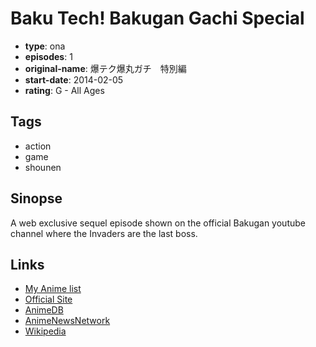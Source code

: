 # Baku Tech! Bakugan Gachi Special

-   **type**: ona
-   **episodes**: 1
-   **original-name**: 爆テク爆丸ガチ　特別編
-   **start-date**: 2014-02-05
-   **rating**: G - All Ages

## Tags

-   action
-   game
-   shounen

## Sinopse

A web exclusive sequel episode shown on the official Bakugan youtube channel where the Invaders are the last boss.

## Links

-   [My Anime list](https://myanimelist.net/anime/33708/Baku_Tech_Bakugan_Gachi_Special)
-   [Official Site](http://www.shopro.co.jp/tv/baku-tech/)
-   [AnimeDB](http://anidb.info/perl-bin/animedb.pl?show=anime&aid=9767)
-   [AnimeNewsNetwork](http://www.animenewsnetwork.com/encyclopedia/anime.php?id=15203)
-   [Wikipedia](https://ja.wikipedia.org/wiki/%E7%88%86TECH!%E7%88%86%E4%B8%B8)
